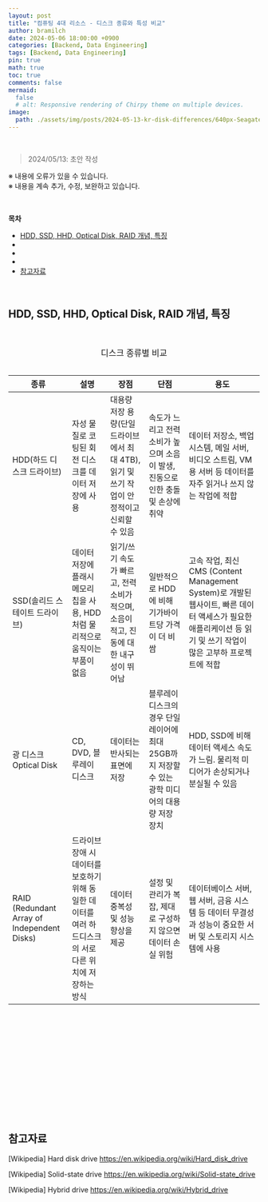 ```yaml
---
layout: post
title: "컴퓨팅 4대 리소스 - 디스크 종류와 특성 비교"
author: bramilch
date: 2024-05-06 18:00:00 +0900
categories: [Backend, Data Engineering]
tags: [Backend, Data Engineering]
pin: true
math: true
toc: true
comments: false
mermaid:
  false
  # alt: Responsive rendering of Chirpy theme on multiple devices.
image:
  path: ./assets/img/posts/2024-05-13-kr-disk-differences/640px-Seagate_ST33232A_hard_disk_inner_view.jpg
---
```


<br>

> 2024/05/13: 초안 작성
 
※ 내용에 오류가 있을 수 있습니다.  
※ 내용을 계속 추가, 수정, 보완하고 있습니다.

<br>

**목차**

- [HDD, SSD, HHD, Optical Disk, RAID 개념, 특징](#hdd-ssd-hhd-optical-disk-raid-개념-특징)
- [](#)
- [](#-1)
- [](#-2)
- [참고자료](#참고자료)

<br>


## HDD, SSD, HHD, Optical Disk, RAID 개념, 특징

<br>


<br>

<center><span style="font-size:1.2em;"> 디스크 종류별 비교 </span></center>

<br>

| 종류 | 설명 | 장점 | 단점 | 용도 |
|  ------------------- | ------------------- | ------------------- | ------------------- | ------------------- |
| HDD(하드 디스크 드라이브)|  자성 물질로 코팅된 회전 디스크를 데이터 저장에 사용 | 	대용량 저장 용량(단일 드라이브에서 최대 4TB), 읽기 및 쓰기 작업이 안정적이고 신뢰할 수 있음 	| 속도가 느리고 전력 소비가 높으며 소음이 발생,  진동으로 인한 충돌 및 손상에 취약 | 데이터 저장소, 백업 시스템, 메일 서버, 비디오 스트림, VM용 서버 등 데이터를 자주 읽거나 쓰지 않는 작업에 적합 |
| SSD(솔리드 스테이트 드라이브)|  데이터 저장에 플래시 메모리 칩을 사용, HDD처럼 물리적으로 움직이는 부품이 없음 | 읽기/쓰기 속도가 빠르고, 전력 소비가 적으며, 소음이 적고, 진동에 대한 내구성이 뛰어남 | 	일반적으로 HDD에 비해 기가바이트당 가격이 더 비쌈 	| 고속 작업, 최신 CMS (Content Management System)로 개발된 웹사이트, 빠른 데이터 액세스가 필요한 애플리케이션 등 읽기 및 쓰기 작업이 많은 고부하 프로젝트에 적합 |
| 광 디스크 Optical Disk | CD, DVD, 블루레이 디스크 | 데이터는 반사되는 표면에 저장 	| 블루레이 디스크의 경우 단일 레이어에 최대 25GB까지 저장할 수 있는 광학 미디어의 대용량 저장 장치 | HDD, SSD에 비해 데이터 액세스 속도가 느림. 물리적 미디어가 손상되거나 분실될 수 있음 	| 비디오 파일, 음악, 소프트웨어 설치 등 대용량의 데이터를 저장하고 배포하는 데 사용 |
| RAID (Redundant Array of Independent Disks) | 드라이브 장애 시 데이터를 보호하기 위해 동일한 데이터를 여러 하드디스크의 서로 다른 위치에 저장하는 방식 | 	데이터 중복성 및 성능 향상을 제공 | 설정 및 관리가 복잡, 제대로 구성하지 않으면 데이터 손실 위험 	| 데이터베이스 서버, 웹 서버, 금융 시스템 등 데이터 무결성과 성능이 중요한 서버 및 스토리지 시스템에 사용 |

  
<br>

## 

<br>



<br>

## 


<br>

## 

<br>



  
<br>
<br>

## 참고자료

[Wikipedia] Hard disk drive
<https://en.wikipedia.org/wiki/Hard_disk_drive>

[Wikipedia] Solid-state drive
<https://en.wikipedia.org/wiki/Solid-state_drive>

[Wikipedia] Hybrid drive
<https://en.wikipedia.org/wiki/Hybrid_drive>


